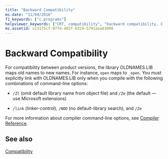 ```yaml
---
title: "Backward Compatibility"
ms.date: "11/04/2016"
f1_keywords: ["c.programs"]
helpviewer_keywords: ["CRT, compatibility", "backward compatibility, C run-time libraries", "compatibility, C run-time libraries", "backward compatibility"]
ms.assetid: cc3175cf-97fd-492f-b329-5791aea63090
---
```

# Backward Compatibility

For compatibility between product versions, the library OLDNAMES.LIB maps old names to new names. For instance, `open` maps to `_open`. You must explicitly link with OLDNAMES.LIB only when you compile with the following combinations of command-line options:

- `/Zl` (omit default library name from object file) and `/Ze` (the default — use Microsoft extensions)

- `/link` (linker-control), `/NOD` (no default-library search), and `/Ze`

For more information about compiler command-line options, see [Compiler Reference](../build/reference/compiler-options.md).

## See also

[Compatibility](../c-runtime-library/compatibility.md)
